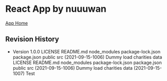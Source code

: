 # React App by nuuuwan

[App Home](https://nuuuwan.github.io/dhaana)

## Revision History

* Version 1.0.0
LICENSE README.md node_modules package-lock.json package.json public src (2021-09-15-1006) Dummy load charities data
LICENSE README.md node_modules package-lock.json package.json public src (2021-09-15-1006) Dummy load charities data
(2021-09-15-1007) Test
